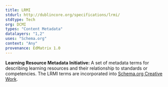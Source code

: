 ```yaml
---
title: LRMI
stdurl: http://dublincore.org/specifications/lrmi/
stdtype: Tech
org: DCMI
types: "Content Metadata"
datalayers: "1,2"
uses: "Schema.org"
context: "Any"
provenance: EdMatrix 1.0
---
```

**Learning Resource Metadata Initiative:** A set of metadata terms for describing learning resources and their relationship to standards or competencies. The LRMI terms are incorporated into [Schema.org Creative Work](https://schema.org/CreativeWork).
